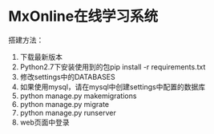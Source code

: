 
# MxOnline在线学习系统

搭建方法：  
1. 下载最新版本
2. Python2.7下安装使用到的包pip install -r requirements.txt
3. 修改settings中的DATABASES
4. 如果使用mysql，请在mysql中创建settings中配置的数据库
5. python manage.py makemigrations
6. python manage.py migrate
7. python manage.py runserver 
8. web页面中登录

